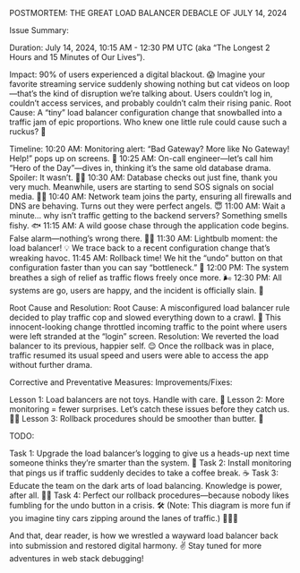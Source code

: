 POSTMORTEM: THE GREAT LOAD BALANCER DEBACLE OF JULY 14, 2024

Issue Summary:

Duration: July 14, 2024, 10:15 AM - 12:30 PM UTC (aka “The Longest 2 Hours and 15 Minutes of Our Lives”).

Impact: 90% of users experienced a digital blackout. 😱 Imagine your favorite streaming service suddenly showing nothing but cat videos on loop—that’s the kind of disruption we’re talking about. Users couldn’t log in, couldn’t access services, and probably couldn’t calm their rising panic.
Root Cause: A “tiny” load balancer configuration change that snowballed into a traffic jam of epic proportions. Who knew one little rule could cause such a ruckus? 🚧

Timeline:
10:20 AM: Monitoring alert: “Bad Gateway? More like No Gateway! Help!” pops up on screens. 🚨
10:25 AM: On-call engineer—let’s call him “Hero of the Day”—dives in, thinking it’s the same old database drama. Spoiler: It wasn’t. 🦸‍♂️
10:30 AM: Database checks out just fine, thank you very much. Meanwhile, users are starting to send SOS signals on social media. 📱😩
10:40 AM: Network team joins the party, ensuring all firewalls and DNS are behaving. Turns out they were perfect angels. 😇
11:00 AM: Wait a minute… why isn’t traffic getting to the backend servers? Something smells fishy. 🐟
11:15 AM: A wild goose chase through the application code begins. False alarm—nothing’s wrong there. 🤷‍♂️
11:30 AM: Lightbulb moment: the load balancer! 💡 We trace back to a recent configuration change that’s wreaking havoc.
11:45 AM: Rollback time! We hit the “undo” button on that configuration faster than you can say “bottleneck.” 🔄
12:00 PM: The system breathes a sigh of relief as traffic flows freely once more. 🌬️
12:30 PM: All systems are go, users are happy, and the incident is officially slain. 🎉

Root Cause and Resolution:
Root Cause: A misconfigured load balancer rule decided to play traffic cop and slowed everything down to a crawl. 🐢 This innocent-looking change throttled incoming traffic to the point where users were left stranded at the “login” screen.
Resolution: We reverted the load balancer to its previous, happier self. 😌 Once the rollback was in place, traffic resumed its usual speed and users were able to access the app without further drama.

Corrective and Preventative Measures:
Improvements/Fixes:

Lesson 1: Load balancers are not toys. Handle with care. 🤖
Lesson 2: More monitoring = fewer surprises. Let’s catch these issues before they catch us. 🕵️‍♀️
Lesson 3: Rollback procedures should be smoother than butter. 🧈

TODO:

Task 1: Upgrade the load balancer’s logging to give us a heads-up next time someone thinks they’re smarter than the system. 📝
Task 2: Install monitoring that pings us if traffic suddenly decides to take a coffee break. ☕
Task 3: Educate the team on the dark arts of load balancing. Knowledge is power, after all. 🧙‍♂️
Task 4: Perfect our rollback procedures—because nobody likes fumbling for the undo button in a crisis. 🛠️
 (Note: This diagram is more fun if you imagine tiny cars zipping around the lanes of traffic.) 🚗🚙🚕

And that, dear reader, is how we wrestled a wayward load balancer back into submission and restored digital harmony. ✌️ Stay tuned for more adventures in web stack debugging!

